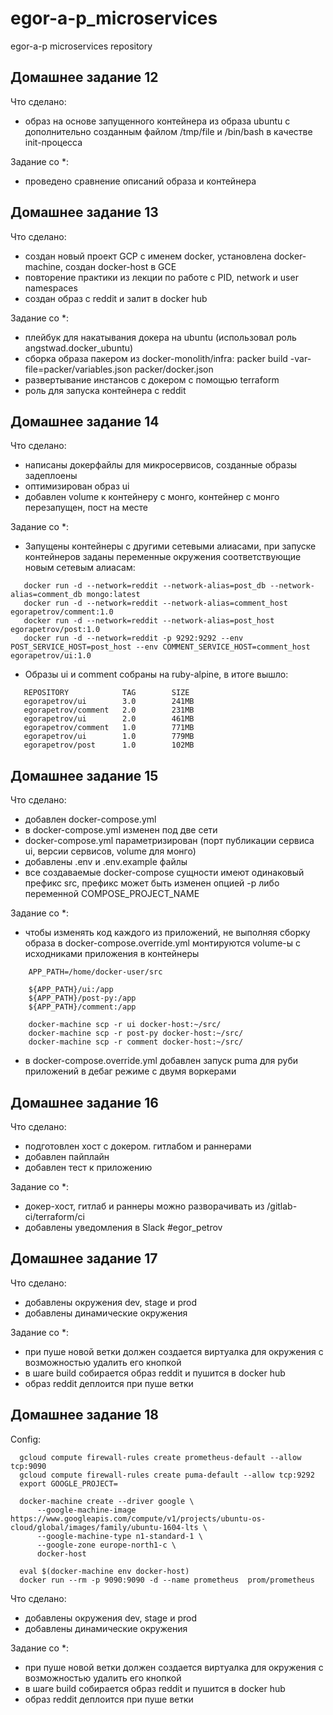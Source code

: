 # egor-a-p_microservices
egor-a-p microservices repository

  ## Домашнее задание 12
 
 Что сделано:
 
  - образ на основе запущенного контейнера из образа ubuntu с дополнительно созданным файлом /tmp/file и /bin/bash в качестве init-процесса

 Задание со *:
 
  - проведено сравнение описаний образа и контейнера
  
  ## Домашнее задание 13
 
 Что сделано:
 
  - создан новый проект GCP с именем docker, установлена docker-machine, создан docker-host в GCE
  - повторение практики из лекции по работе с PID, network и user namespaces
  - создан образ с reddit и залит в docker hub

 Задание со *:
 
  - плейбук для накатывания докера на ubuntu (использовал роль angstwad.docker_ubuntu)
  - сборка образа пакером из docker-monolith/infra: packer build -var-file=packer/variables.json packer/docker.json
  - развертывание инстансов с докером с помощью terraform
  - роль для запуска контейнера с reddit
  
  ## Домашнее задание 14
 
 Что сделано:
 
  - написаны докерфайлы для микросервисов, созданные образы задеплоены
  - оптимизирован образ ui
  - добавлен volume к контейнеру с монго, контейнер с монго перезапущен, пост на месте


 Задание со *:
  - Запущены контейнеры с другими сетевыми алиасами, при запуске контейнеров заданы переменные окружения соответствующие новым сетевым алиасам:
  ```
     docker run -d --network=reddit --network-alias=post_db --network-alias=comment_db mongo:latest
     docker run -d --network=reddit --network-alias=comment_host egorapetrov/comment:1.0
     docker run -d --network=reddit --network-alias=post_host egorapetrov/post:1.0
     docker run -d --network=reddit -p 9292:9292 --env POST_SERVICE_HOST=post_host --env COMMENT_SERVICE_HOST=comment_host  egorapetrov/ui:1.0
  ```
  - Образы ui и comment собраны на ruby-alpine, в итоге вышло:
  ```
     REPOSITORY            TAG        SIZE
     egorapetrov/ui        3.0        241MB
     egorapetrov/comment   2.0        231MB
     egorapetrov/ui        2.0        461MB
     egorapetrov/comment   1.0        771MB
     egorapetrov/ui        1.0        779MB
     egorapetrov/post      1.0        102MB

  ```

  ## Домашнее задание 15
 
 Что сделано:
 
  - добавлен docker-compose.yml
  - в docker-compose.yml изменен под две сети
  - docker-compose.yml параметризирован (порт публикации сервиса ui, версии сервисов, volume для монго)
  - добавлены .env и .env.example файлы
  - все создаваемые docker-compose сущности имеют одинаковый префикс src, префикс может быть изменен опцией -p либо переменной COMPOSE_PROJECT_NAME

 Задание со *:
  - чтобы изменять код каждого из приложений, не выполняя сборку образа в docker-compose.override.yml монтируются volume-ы с исходниками приложения в контейнеры
  ```
      APP_PATH=/home/docker-user/src
  
      ${APP_PATH}/ui:/app
      ${APP_PATH}/post-py:/app
      ${APP_PATH}/comment:/app
      
      docker-machine scp -r ui docker-host:~/src/
      docker-machine scp -r post-py docker-host:~/src/
      docker-machine scp -r comment docker-host:~/src/
  ```
  - в docker-compose.override.yml добавлен запуск puma для руби приложений в дебаг режиме с двумя воркерами

  ## Домашнее задание 16
 
 Что сделано:
 
  - подготовлен хост с докером. гитлабом и раннерами
  - добавлен пайплайн
  - добавлен тест к приложению

 Задание со *:
  - докер-хост, гитлаб и раннеры можно разворачивать из /gitlab-ci/terraform/ci
  - добавлены уведомления в Slack #egor_petrov

  ## Домашнее задание 17
 
 Что сделано:
 
  - добавлены окружения dev, stage и prod
  - добавлены динамические окружения

 Задание со *:
  - при пуше новой ветки должен создается виртуалка для окружения с возможностью удалить его кнопкой
  - в шаге build собирается образ reddit и пушится в docker hub
  - образ reddit деплоится при пуше ветки

  ## Домашнее задание 18
  
 Config:
 ```
   gcloud compute firewall-rules create prometheus-default --allow tcp:9090  
   gcloud compute firewall-rules create puma-default --allow tcp:9292
   export GOOGLE_PROJECT=
   
   docker-machine create --driver google \
       --google-machine-image https://www.googleapis.com/compute/v1/projects/ubuntu-os-cloud/global/images/family/ubuntu-1604-lts \
       --google-machine-type n1-standard-1 \
       --google-zone europe-north1-c \
       docker-host
   
   eval $(docker-machine env docker-host)
   docker run --rm -p 9090:9090 -d --name prometheus  prom/prometheus
 ```
 
 Что сделано:
 
  - добавлены окружения dev, stage и prod
  - добавлены динамические окружения

 Задание со *:
  - при пуше новой ветки должен создается виртуалка для окружения с возможностью удалить его кнопкой
  - в шаге build собирается образ reddit и пушится в docker hub
  - образ reddit деплоится при пуше ветки
